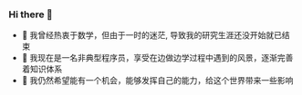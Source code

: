 ### Hi there 👋

- 📸 我曾经热衷于数学，但由于一时的迷茫, 导致我的研究生涯还没开始就已结束
- 🔭 我现在是一名非典型程序员，享受在边做边学过程中遇到的风景，逐渐完善着知识体系
- 🤔 我仍然希望能有一个机会，能够发挥自己的能力，给这个世界带来一些影响

